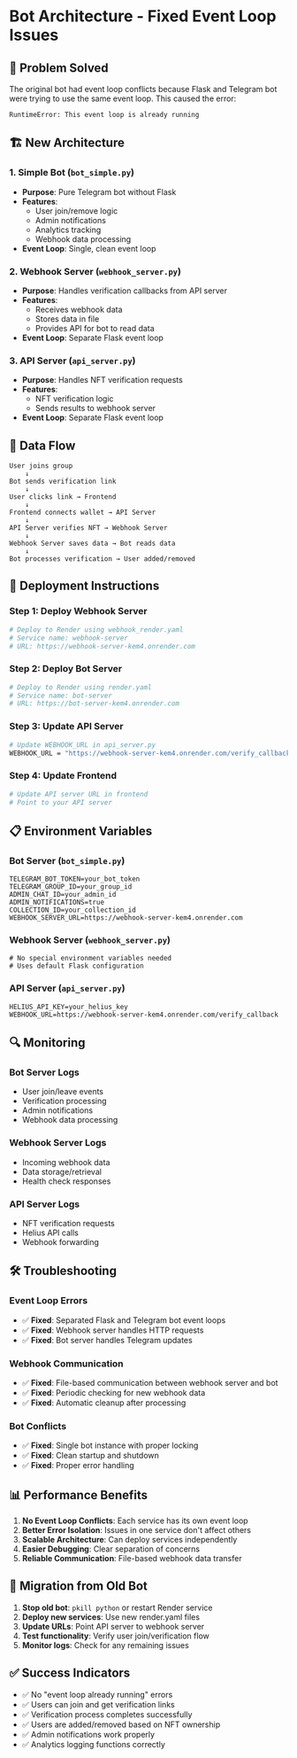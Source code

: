 # Bot Architecture - Fixed Event Loop Issues

## 🔧 **Problem Solved**
The original bot had event loop conflicts because Flask and Telegram bot were trying to use the same event loop. This caused the error:
```
RuntimeError: This event loop is already running
```

## 🏗️ **New Architecture**

### **1. Simple Bot (`bot_simple.py`)**
- **Purpose**: Pure Telegram bot without Flask
- **Features**: 
  - User join/remove logic
  - Admin notifications
  - Analytics tracking
  - Webhook data processing
- **Event Loop**: Single, clean event loop

### **2. Webhook Server (`webhook_server.py`)**
- **Purpose**: Handles verification callbacks from API server
- **Features**:
  - Receives webhook data
  - Stores data in file
  - Provides API for bot to read data
- **Event Loop**: Separate Flask event loop

### **3. API Server (`api_server.py`)**
- **Purpose**: Handles NFT verification requests
- **Features**:
  - NFT verification logic
  - Sends results to webhook server
- **Event Loop**: Separate Flask event loop

## 🔄 **Data Flow**

```
User joins group
    ↓
Bot sends verification link
    ↓
User clicks link → Frontend
    ↓
Frontend connects wallet → API Server
    ↓
API Server verifies NFT → Webhook Server
    ↓
Webhook Server saves data → Bot reads data
    ↓
Bot processes verification → User added/removed
```

## 🚀 **Deployment Instructions**

### **Step 1: Deploy Webhook Server**
```bash
# Deploy to Render using webhook_render.yaml
# Service name: webhook-server
# URL: https://webhook-server-kem4.onrender.com
```

### **Step 2: Deploy Bot Server**
```bash
# Deploy to Render using render.yaml
# Service name: bot-server
# URL: https://bot-server-kem4.onrender.com
```

### **Step 3: Update API Server**
```bash
# Update WEBHOOK_URL in api_server.py
WEBHOOK_URL = "https://webhook-server-kem4.onrender.com/verify_callback"
```

### **Step 4: Update Frontend**
```bash
# Update API server URL in frontend
# Point to your API server
```

## 📋 **Environment Variables**

### **Bot Server (`bot_simple.py`)**
```env
TELEGRAM_BOT_TOKEN=your_bot_token
TELEGRAM_GROUP_ID=your_group_id
ADMIN_CHAT_ID=your_admin_id
ADMIN_NOTIFICATIONS=true
COLLECTION_ID=your_collection_id
WEBHOOK_SERVER_URL=https://webhook-server-kem4.onrender.com
```

### **Webhook Server (`webhook_server.py`)**
```env
# No special environment variables needed
# Uses default Flask configuration
```

### **API Server (`api_server.py`)**
```env
HELIUS_API_KEY=your_helius_key
WEBHOOK_URL=https://webhook-server-kem4.onrender.com/verify_callback
```

## 🔍 **Monitoring**

### **Bot Server Logs**
- User join/leave events
- Verification processing
- Admin notifications
- Webhook data processing

### **Webhook Server Logs**
- Incoming webhook data
- Data storage/retrieval
- Health check responses

### **API Server Logs**
- NFT verification requests
- Helius API calls
- Webhook forwarding

## 🛠️ **Troubleshooting**

### **Event Loop Errors**
- ✅ **Fixed**: Separated Flask and Telegram bot event loops
- ✅ **Fixed**: Webhook server handles HTTP requests
- ✅ **Fixed**: Bot server handles Telegram updates

### **Webhook Communication**
- ✅ **Fixed**: File-based communication between webhook server and bot
- ✅ **Fixed**: Periodic checking for new webhook data
- ✅ **Fixed**: Automatic cleanup after processing

### **Bot Conflicts**
- ✅ **Fixed**: Single bot instance with proper locking
- ✅ **Fixed**: Clean startup and shutdown
- ✅ **Fixed**: Proper error handling

## 📊 **Performance Benefits**

1. **No Event Loop Conflicts**: Each service has its own event loop
2. **Better Error Isolation**: Issues in one service don't affect others
3. **Scalable Architecture**: Can deploy services independently
4. **Easier Debugging**: Clear separation of concerns
5. **Reliable Communication**: File-based webhook data transfer

## 🔄 **Migration from Old Bot**

1. **Stop old bot**: `pkill python` or restart Render service
2. **Deploy new services**: Use new render.yaml files
3. **Update URLs**: Point API server to webhook server
4. **Test functionality**: Verify user join/verification flow
5. **Monitor logs**: Check for any remaining issues

## ✅ **Success Indicators**

- ✅ No "event loop already running" errors
- ✅ Users can join and get verification links
- ✅ Verification process completes successfully
- ✅ Users are added/removed based on NFT ownership
- ✅ Admin notifications work properly
- ✅ Analytics logging functions correctly 